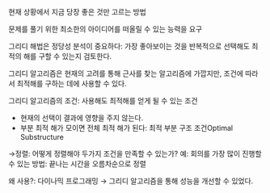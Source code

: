 현재 상황에서 지금 당장 좋은 것만 고르는 방법

문제를 풀기 위한 최소한의 아이디어를 떠올릴 수 있는 능력을 요구

그리디 해법은 정당성 분석이 중요하다: 가장 좋아보이는 것을 반복적으로 선택해도 최적의 해를 구할 수 있는지 검토한다.

그리디 알고리즘은 현재의 고려를 통해 근사를 찾는 알고리즘에 가깝지만, 조건에 따라서 최적해를 구하는 데에 사용할 수 있다.

그리디 알고리즘의 조건: 사용해도 최적해를 얻게 될 수 있는 조건

- 현재의 선택이 결과에 영향을 주지 않는다.
- 부분 최적 해가 모이면 전체 최적 해가 된다: 최적 부분 구조 조건Optimal Substructure

→정렬: 어떻게 정렬해야 두가지 조건을 만족할 수 있는가? 예: 회의를 가장 많이 진행할 수 있는 방법: 끝나는 시간을 오름차순으로 정렬

왜 사용?: 다이나믹 프로그래밍 → 그리디 알고리즘을 통해 성능을 개선할 수 있었다.